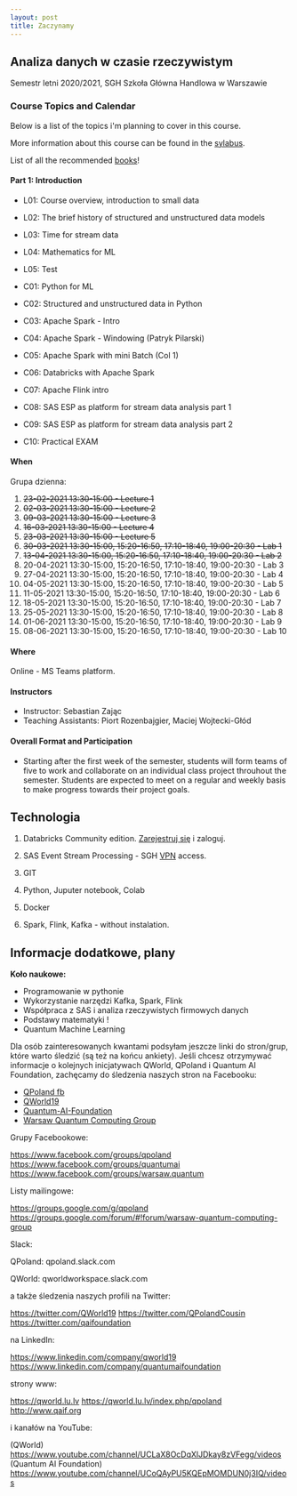 ```yaml
---
layout: post
title: Zaczynamy
---
```


## Analiza danych w czasie rzeczywistym

Semestr letni 2020/2021, 
SGH Szkoła Główna Handlowa w Warszawie


### Course Topics and Calendar

Below is a list of the topics i'm planning to cover in this course. 

More information about this course can be found in the [sylabus](/RealTime/syllabus).

List of all the recommended [books](/RealTime/ksiazki)!

#### Part 1: Introduction

- L01: Course overview, introduction to small data
- L02: The brief history of structured and unstructured data models
- L03: Time for stream data
- L04: Mathematics for ML
- L05: Test 

- C01: Python for ML
- C02: Structured and unstructured data in Python 
- C03: Apache Spark - Intro  
- C04: Apache Spark - Windowing (Patryk Pilarski) 
- C05: Apache Spark with mini Batch (Col 1)
- C06: Databricks with Apache Spark
- C07: Apache Flink intro 
- C08: SAS ESP as platform for stream data analysis part 1
- C09: SAS ESP as platform for stream data analysis part 2
- C10: Practical EXAM


#### When

Grupa dzienna:
1. <del>23-02-2021 13:30-15:00 - Lecture 1 </del>
2. <del>02-03-2021 13:30-15:00 - Lecture 2 </del>
3. <del>09-03-2021 13:30-15:00 - Lecture 3 </del>
4. <del>16-03-2021 13:30-15:00 - Lecture 4 </del>
5. <del>23-03-2021 13:30-15:00 - Lecture 5 </del>
6. <del>30-03-2021 13:30-15:00, 15:20-16:50, 17:10-18:40, 19:00-20:30 - Lab 1</del>
7. <del>13-04-2021 13:30-15:00, 15:20-16:50, 17:10-18:40, 19:00-20:30 - Lab 2</del>
8. 20-04-2021 13:30-15:00, 15:20-16:50, 17:10-18:40, 19:00-20:30 - Lab 3
9. 27-04-2021 13:30-15:00, 15:20-16:50, 17:10-18:40, 19:00-20:30 - Lab 4
10. 04-05-2021 13:30-15:00, 15:20-16:50, 17:10-18:40, 19:00-20:30 - Lab 5
11. 11-05-2021 13:30-15:00, 15:20-16:50, 17:10-18:40, 19:00-20:30 - Lab 6
12. 18-05-2021 13:30-15:00, 15:20-16:50, 17:10-18:40, 19:00-20:30 - Lab 7
13. 25-05-2021 13:30-15:00, 15:20-16:50, 17:10-18:40, 19:00-20:30 - Lab 8
14. 01-06-2021 13:30-15:00, 15:20-16:50, 17:10-18:40, 19:00-20:30 - Lab 9
15. 08-06-2021 13:30-15:00, 15:20-16:50, 17:10-18:40, 19:00-20:30 - Lab 10



#### Where

Online - MS Teams platform.

#### Instructors

- Instructor: Sebastian Zając
- Teaching Assistants: Piort Rozenbajgier, Maciej Wojtecki-Głód

#### Overall Format and Participation

- Starting after the first week of the semester, students will form teams of five to work and collaborate on an individual class project throuhout the semester. Students are expected to meet on a regular and weekly basis to make progress towards their project goals.



## Technologia

1. Databricks Community edition. [Zarejestruj się](https://community.cloud.databricks.com/login.html) i zaloguj. 

2. SAS Event Stream Processing - SGH [VPN](https://ssl-administracja.sgh.waw.pl/pl/ctiii/Strony/usluga_VPN.aspx) access. 

3. GIT

4. Python, Juputer notebook, Colab

5. Docker 

6. Spark, Flink, Kafka - without instalation.


## Informacje dodatkowe, plany 

**Koło naukowe:**

- Programowanie w pythonie
- Wykorzystanie narzędzi Kafka, Spark, Flink
- Współpraca z SAS i analiza rzeczywistych firmowych danych
- Podstawy matematyki !
- Quantum Machine Learning

Dla osób zainteresowanych kwantami podsyłam jeszcze linki do stron/grup, które warto śledzić (są też na końcu ankiety).
Jeśli chcesz otrzymywać informacje o kolejnych inicjatywach QWorld, QPoland i Quantum AI Foundation, zachęcamy do śledzenia naszych stron na Facebooku:

- [QPoland fb](https://www.facebook.com/QPoland-110308580421373)
- [QWorld19](https://www.facebook.com/qworld19)
- [Quantum-AI-Foundation](https://www.facebook.com/Quantum-AI-Foundation-101363181408726)
- [Warsaw Quantum Computing Group](https://www.facebook.com/Warsaw-Quantum-Computing-Group-1936160966506139)

Grupy Facebookowe: 

https://www.facebook.com/groups/qpoland
https://www.facebook.com/groups/quantumai
https://www.facebook.com/groups/warsaw.quantum

Listy mailingowe:

https://groups.google.com/g/qpoland
https://groups.google.com/forum/#!forum/warsaw-quantum-computing-group

Slack:

QPoland: qpoland.slack.com

QWorld: qworldworkspace.slack.com

a także śledzenia naszych profili na Twitter:

https://twitter.com/QWorld19
https://twitter.com/QPolandCousin
https://twitter.com/qaifoundation

na LinkedIn:

https://www.linkedin.com/company/qworld19
https://www.linkedin.com/company/quantumaifoundation

strony www:

https://qworld.lu.lv
https://qworld.lu.lv/index.php/qpoland
http://www.qaif.org

i kanałów na YouTube:

(QWorld) https://www.youtube.com/channel/UCLaX8OcDqXlJDkay8zVFegg/videos
(Quantum AI Foundation) https://www.youtube.com/channel/UCoQAyPU5KQEpMOMDUN0j3IQ/videos
















